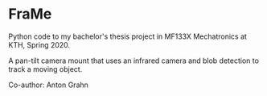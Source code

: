 # FraMe
Python code to my bachelor's thesis project in MF133X Mechatronics at KTH, Spring 2020.

A pan-tilt camera mount that uses an infrared camera and blob detection to track a moving object.

Co-author: Anton Grahn
